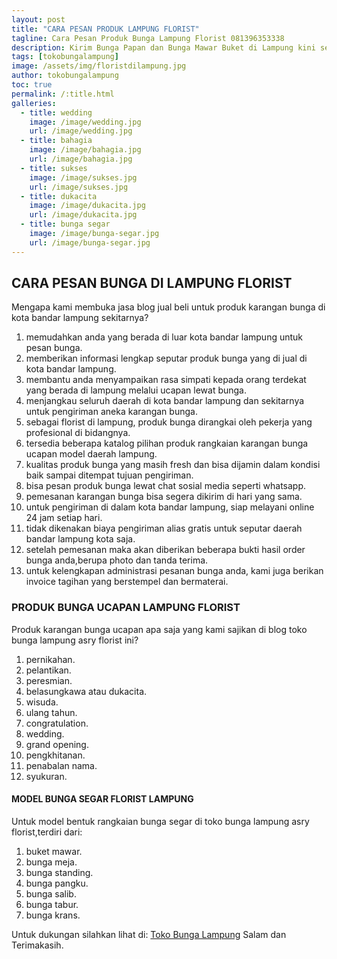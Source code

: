 ```yaml
---
layout: post
title: "CARA PESAN PRODUK LAMPUNG FLORIST"
tagline: Cara Pesan Produk Bunga Lampung Florist 081396353338
description: Kirim Bunga Papan dan Bunga Mawar Buket di Lampung kini semakin mudah dan simpel karena hadirnya salah satu florist lampung terbaik.
tags: [tokobungalampung]
image: /assets/img/floristdilampung.jpg
author: tokobungalampung
toc: true
permalink: /:title.html
galleries:
  - title: wedding
    image: /image/wedding.jpg
    url: /image/wedding.jpg
  - title: bahagia
    image: /image/bahagia.jpg
    url: /image/bahagia.jpg
  - title: sukses
    image: /image/sukses.jpg
    url: /image/sukses.jpg
  - title: dukacita
    image: /image/dukacita.jpg
    url: /image/dukacita.jpg
  - title: bunga segar
    image: /image/bunga-segar.jpg
    url: /image/bunga-segar.jpg
---
```


## CARA PESAN BUNGA DI LAMPUNG FLORIST
Mengapa kami membuka jasa blog jual beli untuk produk karangan bunga di kota bandar lampung sekitarnya?
1. memudahkan anda yang berada di luar kota bandar lampung untuk pesan bunga.
2. memberikan informasi lengkap seputar produk bunga yang di jual di kota bandar lampung.
3. membantu anda menyampaikan rasa simpati kepada orang terdekat yang berada di lampung melalui ucapan lewat bunga.
4. menjangkau seluruh daerah di kota bandar lampung dan sekitarnya untuk pengiriman aneka karangan bunga.
5. sebagai florist di lampung, produk bunga dirangkai oleh pekerja yang profesional di bidangnya.
6. tersedia beberapa katalog pilihan produk rangkaian karangan bunga ucapan model daerah lampung.
7. kualitas produk bunga yang masih fresh dan bisa dijamin dalam kondisi baik sampai ditempat tujuan pengiriman.
8. bisa pesan produk bunga lewat chat sosial media seperti whatsapp.
9. pemesanan karangan bunga bisa segera dikirim di hari yang sama.
10. untuk pengiriman di dalam kota bandar lampung, siap melayani online 24 jam setiap hari.
11. tidak dikenakan biaya pengiriman alias gratis untuk seputar daerah bandar lampung kota saja.
12. setelah pemesanan maka akan diberikan beberapa bukti hasil order bunga anda,berupa photo dan tanda terima.
13. untuk kelengkapan administrasi pesanan bunga anda, kami juga berikan invoice tagihan yang berstempel dan bermaterai.

### PRODUK BUNGA UCAPAN LAMPUNG FLORIST
Produk karangan bunga ucapan apa saja yang kami sajikan di blog toko bunga lampung asry florist ini?
1. pernikahan.
2. pelantikan.
3. peresmian.
4. belasungkawa atau dukacita.
5. wisuda.
6. ulang tahun.
7. congratulation.
8. wedding.
9. grand opening.
10. pengkhitanan.
11. penabalan nama.
12. syukuran.

#### MODEL BUNGA SEGAR FLORIST LAMPUNG
Untuk model bentuk rangkaian bunga segar di toko bunga lampung asry florist,terdiri dari:
1. buket mawar.
2. bunga meja.
3. bunga standing.
4. bunga pangku.
5. bunga salib.
6. bunga tabur.
7. bunga krans.

Untuk dukungan silahkan lihat di:
[Toko Bunga Lampung](https://www.bungabuket.com/toko-bunga-lampung-buket-mawar/)
Salam dan Terimakasih.
